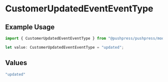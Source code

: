 # CustomerUpdatedEventEventType

## Example Usage

```typescript
import { CustomerUpdatedEventEventType } from "@pushpress/pushpress/models/webhooks";

let value: CustomerUpdatedEventEventType = "updated";
```

## Values

```typescript
"updated"
```